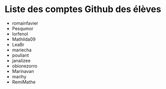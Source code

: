 # Liste des comptes Github des élèves

 - romainfavier
 - Pesqumor
 - lorfenol
 - Mathilda09
 - LeaBr
 - mariecha
 - pouliant
 - janalizee
 - obionezorro
 - Marinavan
 - marihy 
 - RemiMathe
